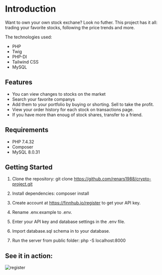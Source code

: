 # Introduction

Want to own your own stock exchane? Look no futher. This project has it all:
trading your favorite stocks, following the price trends and more. 

The technologies used:
- PHP
- Twig
- PHP-DI
- Tailwind CSS
- MySQL

## Features

- You can view changes to stocks on the market
- Search your favorite companys
- Add them to your portfolio by buying or shorting. Sell to take the profit.
- View your order history for each stock on transactions page.
- If you have more than enoug of stock shares, transfer to a friend.

## Requirements

- PHP 7.4.32
- Composer
- MySQL 8.0.31

## Getting Started

1. Clone the repository:
   git clone https://github.com/renars1988/crypto-project.git

2. Install dependencies:
   composer install

3. Create account at https://finnhub.io/register to get your API key.

4. Rename .env.example to .env.

5. Enter your API key and database settings in the .env file.

6. Import database.sql schema in to your database.

7. Run the server from public folder:
   php -S localhost:8000
   
## See it in action:   
![register](https://user-images.githubusercontent.com/44839765/209731759-3863c542-150e-4056-9eae-15148c3797df.gif)
